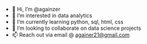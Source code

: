 - 👋 Hi, I’m @againzer
- 👀 I’m interested in data analytics
- 🌱 I’m currently learning python, sql, html, css
- 💞️ I’m looking to collaborate on data science projects
- 📫 Reach out via email @ againer21@gmail.com

<!---
againzer/againzer is a ✨ special ✨ repository because its `README.md` (this file) appears on your GitHub profile.
You can click the Preview link to take a look at your changes.
--->
